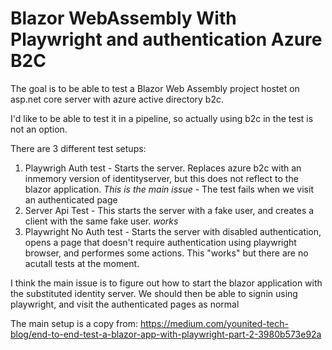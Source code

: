 # Blazor WebAssembly With Playwright and authentication Azure B2C

The goal is to be able to test a Blazor Web Assembly project hostet on asp.net core server with azure active directory b2c.

I'd like to be able to test it in a pipeline, so actually using b2c in the test is not an option.

There are 3 different test setups:
1. Playwrigh Auth test - Starts the server. Replaces azure b2c with an inmemory version of identityserver, but this does not reflect to the blazor application. *This is the main issue* - The test fails when we visit an authenticated page
2. Server Api Test - This starts the server with a fake user, and creates a client with the same fake user. *works*
3. Playwright No Auth test - Starts the server with disabled authentication, opens a page that doesn't require authentication using playwright browser, and performes some actions. This "works" but there are no acutall tests at the moment.



I think the main issue is to figure out how to start the blazor application with the substituted identity server.
We should then be able to signin using playwright, and visit the authenticated pages as normal


The main setup is a copy from: https://medium.com/younited-tech-blog/end-to-end-test-a-blazor-app-with-playwright-part-2-3980b573e92a
